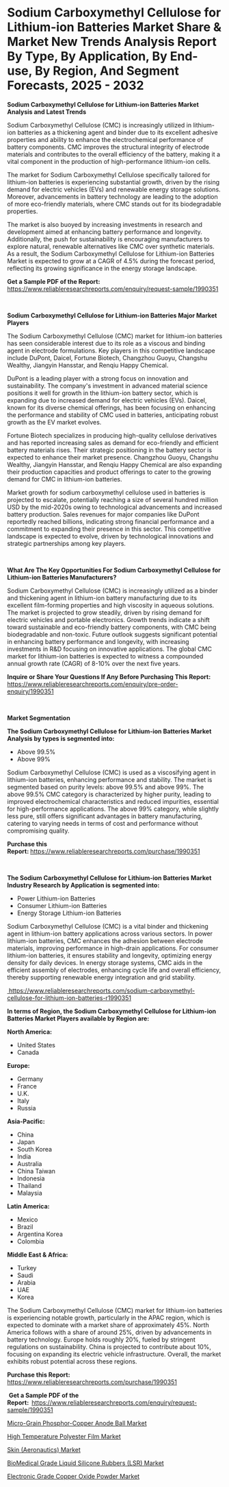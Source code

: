 <p><h1>Sodium Carboxymethyl Cellulose for Lithium-ion Batteries Market Share & Market New Trends Analysis Report By Type, By Application, By End-use, By Region, And Segment Forecasts, 2025 - 2032</h1></p><p><strong>Sodium Carboxymethyl Cellulose for Lithium-ion Batteries Market Analysis and Latest Trends</strong></p>
<p><p>Sodium Carboxymethyl Cellulose (CMC) is increasingly utilized in lithium-ion batteries as a thickening agent and binder due to its excellent adhesive properties and ability to enhance the electrochemical performance of battery components. CMC improves the structural integrity of electrode materials and contributes to the overall efficiency of the battery, making it a vital component in the production of high-performance lithium-ion cells.</p><p>The market for Sodium Carboxymethyl Cellulose specifically tailored for lithium-ion batteries is experiencing substantial growth, driven by the rising demand for electric vehicles (EVs) and renewable energy storage solutions. Moreover, advancements in battery technology are leading to the adoption of more eco-friendly materials, where CMC stands out for its biodegradable properties.</p><p>The market is also buoyed by increasing investments in research and development aimed at enhancing battery performance and longevity. Additionally, the push for sustainability is encouraging manufacturers to explore natural, renewable alternatives like CMC over synthetic materials. As a result, the Sodium Carboxymethyl Cellulose for Lithium-ion Batteries Market is expected to grow at a CAGR of 4.5% during the forecast period, reflecting its growing significance in the energy storage landscape.</p></p>
<p><strong>Get a Sample PDF of the Report:&nbsp;</strong> <a href="https://www.reliableresearchreports.com/enquiry/request-sample/1990351?utm_campaign=40&utm_medium=2&utm_source=Github&utm_content=ia&utm_term=05022025&utm_id=sodium-carboxymethyl-cellulose-for-lithium-ion-batteries">https://www.reliableresearchreports.com/enquiry/request-sample/1990351</a></p>
<p>&nbsp;</p>
<p><strong>Sodium Carboxymethyl Cellulose for Lithium-ion Batteries Major Market Players</strong></p>
<p><p>The Sodium Carboxymethyl Cellulose (CMC) market for lithium-ion batteries has seen considerable interest due to its role as a viscous and binding agent in electrode formulations. Key players in this competitive landscape include DuPont, Daicel, Fortune Biotech, Changzhou Guoyu, Changshu Wealthy, Jiangyin Hansstar, and Renqiu Happy Chemical. </p><p>DuPont is a leading player with a strong focus on innovation and sustainability. The company's investment in advanced material science positions it well for growth in the lithium-ion battery sector, which is expanding due to increased demand for electric vehicles (EVs). Daicel, known for its diverse chemical offerings, has been focusing on enhancing the performance and stability of CMC used in batteries, anticipating robust growth as the EV market evolves.</p><p>Fortune Biotech specializes in producing high-quality cellulose derivatives and has reported increasing sales as demand for eco-friendly and efficient battery materials rises. Their strategic positioning in the battery sector is expected to enhance their market presence. Changzhou Guoyu, Changshu Wealthy, Jiangyin Hansstar, and Renqiu Happy Chemical are also expanding their production capacities and product offerings to cater to the growing demand for CMC in lithium-ion batteries.</p><p>Market growth for sodium carboxymethyl cellulose used in batteries is projected to escalate, potentially reaching a size of several hundred million USD by the mid-2020s owing to technological advancements and increased battery production. Sales revenues for major companies like DuPont reportedly reached billions, indicating strong financial performance and a commitment to expanding their presence in this sector. This competitive landscape is expected to evolve, driven by technological innovations and strategic partnerships among key players.</p></p>
<p>&nbsp;</p>
<p><strong>What Are The Key Opportunities For Sodium Carboxymethyl Cellulose for Lithium-ion Batteries Manufacturers?</strong></p>
<p><p>Sodium Carboxymethyl Cellulose (CMC) is increasingly utilized as a binder and thickening agent in lithium-ion battery manufacturing due to its excellent film-forming properties and high viscosity in aqueous solutions. The market is projected to grow steadily, driven by rising demand for electric vehicles and portable electronics. Growth trends indicate a shift toward sustainable and eco-friendly battery components, with CMC being biodegradable and non-toxic. Future outlook suggests significant potential in enhancing battery performance and longevity, with increasing investments in R&D focusing on innovative applications. The global CMC market for lithium-ion batteries is expected to witness a compounded annual growth rate (CAGR) of 8-10% over the next five years.</p></p>
<p><strong>Inquire or Share Your Questions If Any Before Purchasing This Report:</strong> <a href="https://www.reliableresearchreports.com/enquiry/pre-order-enquiry/1990351?utm_campaign=40&utm_medium=2&utm_source=Github&utm_content=ia&utm_term=05022025&utm_id=sodium-carboxymethyl-cellulose-for-lithium-ion-batteries">https://www.reliableresearchreports.com/enquiry/pre-order-enquiry/1990351</a></p>
<p>&nbsp;</p>
<p><strong>Market Segmentation</strong></p>
<p><strong>The Sodium Carboxymethyl Cellulose for Lithium-ion Batteries Market Analysis by types is segmented into:</strong></p>
<p><ul><li>Above 99.5%</li><li>Above 99%</li></ul></p>
<p><p>Sodium Carboxymethyl Cellulose (CMC) is used as a viscosifying agent in lithium-ion batteries, enhancing performance and stability. The market is segmented based on purity levels: above 99.5% and above 99%. The above 99.5% CMC category is characterized by higher purity, leading to improved electrochemical characteristics and reduced impurities, essential for high-performance applications. The above 99% category, while slightly less pure, still offers significant advantages in battery manufacturing, catering to varying needs in terms of cost and performance without compromising quality.</p></p>
<p><strong>Purchase this Report:&nbsp;</strong><a href="https://www.reliableresearchreports.com/purchase/1990351?utm_campaign=40&utm_medium=2&utm_source=Github&utm_content=ia&utm_term=05022025&utm_id=sodium-carboxymethyl-cellulose-for-lithium-ion-batteries">https://www.reliableresearchreports.com/purchase/1990351</a></p>
<p>&nbsp;</p>
<p><strong>The Sodium Carboxymethyl Cellulose for Lithium-ion Batteries Market Industry Research by Application is segmented into:</strong></p>
<p><ul><li>Power Lithium-ion Batteries</li><li>Consumer Lithium-ion Batteries</li><li>Energy Storage Lithium-ion Batteries</li></ul></p>
<p><p>Sodium Carboxymethyl Cellulose (CMC) is a vital binder and thickening agent in lithium-ion battery applications across various sectors. In power lithium-ion batteries, CMC enhances the adhesion between electrode materials, improving performance in high-drain applications. For consumer lithium-ion batteries, it ensures stability and longevity, optimizing energy density for daily devices. In energy storage systems, CMC aids in the efficient assembly of electrodes, enhancing cycle life and overall efficiency, thereby supporting renewable energy integration and grid stability.</p></p>
<p><a href="https://www.reliableresearchreports.com/sodium-carboxymethyl-cellulose-for-lithium-ion-batteries-r1990351?utm_campaign=40&utm_medium=2&utm_source=Github&utm_content=ia&utm_term=05022025&utm_id=sodium-carboxymethyl-cellulose-for-lithium-ion-batteries">&nbsp;https://www.reliableresearchreports.com/sodium-carboxymethyl-cellulose-for-lithium-ion-batteries-r1990351</a></p>
<p><strong>In terms of Region, the Sodium Carboxymethyl Cellulose for Lithium-ion Batteries Market Players available by Region are:</strong></p>
<p>
    <p> <strong> North America: </strong>
        <ul>
            <li>United States</li>
            <li>Canada</li>
        </ul>
        </p> 
    <p> <strong> Europe: </strong>
        <ul>
            <li>Germany</li>
            <li>France</li>
            <li>U.K.</li>
            <li>Italy</li>
            <li>Russia</li>
        </ul>
        </p> 
    <p> <strong> Asia-Pacific: </strong>
        <ul>
            <li>China</li>
            <li>Japan</li>
            <li>South Korea</li>
            <li>India</li>
            <li>Australia</li>
            <li>China Taiwan</li>
            <li>Indonesia</li>
            <li>Thailand</li>
            <li>Malaysia</li>
        </ul>
        </p> 
    <p> <strong> Latin America: </strong>
        <ul>
            <li>Mexico</li>
            <li>Brazil</li>
            <li>Argentina Korea</li>
            <li>Colombia</li>
        </ul>
        </p> 
    <p> <strong> Middle East & Africa: </strong>
        <ul>
            <li>Turkey</li>
            <li>Saudi</li>
            <li>Arabia</li>
            <li>UAE</li>
            <li>Korea</li>
        </ul>
    </p>
    </p>
<p><p>The Sodium Carboxymethyl Cellulose (CMC) market for lithium-ion batteries is experiencing notable growth, particularly in the APAC region, which is expected to dominate with a market share of approximately 45%. North America follows with a share of around 25%, driven by advancements in battery technology. Europe holds roughly 20%, fueled by stringent regulations on sustainability. China is projected to contribute about 10%, focusing on expanding its electric vehicle infrastructure. Overall, the market exhibits robust potential across these regions.</p></p>
<p><strong>Purchase this Report: </strong><a href="https://www.reliableresearchreports.com/purchase/1990351?utm_campaign=40&utm_medium=2&utm_source=Github&utm_content=ia&utm_term=05022025&utm_id=sodium-carboxymethyl-cellulose-for-lithium-ion-batteries">https://www.reliableresearchreports.com/purchase/1990351</a></p>
<p>&nbsp;<strong>Get a Sample PDF of the Report:&nbsp;&nbsp;</strong><a href="https://www.reliableresearchreports.com/enquiry/request-sample/1990351?utm_campaign=40&utm_medium=2&utm_source=Github&utm_content=ia&utm_term=05022025&utm_id=sodium-carboxymethyl-cellulose-for-lithium-ion-batteries">https://www.reliableresearchreports.com/enquiry/request-sample/1990351</a></p>
<p><strong></strong></p>
<p><p><a href="https://github.com/saoutiguarro/Market-Research-Report-List-1/blob/main/micro-grain-phosphor-copper-anode-ball-market.md?utm_campaign=40&utm_medium=2&utm_source=Github&utm_content=ia&utm_term=05022025&utm_id=sodium-carboxymethyl-cellulose-for-lithium-ion-batteries">Micro-Grain Phosphor-Copper Anode Ball Market</a></p><p><a href="https://github.com/voigttyagi/Market-Research-Report-List-1/blob/main/high-temperature-polyester-film-market.md?utm_campaign=40&utm_medium=2&utm_source=Github&utm_content=ia&utm_term=05022025&utm_id=sodium-carboxymethyl-cellulose-for-lithium-ion-batteries">High Temperature Polyester Film Market</a></p><p><a href="https://github.com/giblydirani3/Market-Research-Report-List-1/blob/main/skin-aeronautics-market.md?utm_campaign=40&utm_medium=2&utm_source=Github&utm_content=ia&utm_term=05022025&utm_id=sodium-carboxymethyl-cellulose-for-lithium-ion-batteries">Skin (Aeronautics) Market</a></p><p><a href="https://github.com/saroarmaicky/Market-Research-Report-List-1/blob/main/biomedical-grade-liquid-silicone-rubbers-lsr-market.md?utm_campaign=40&utm_medium=2&utm_source=Github&utm_content=ia&utm_term=05022025&utm_id=sodium-carboxymethyl-cellulose-for-lithium-ion-batteries">BioMedical Grade Liquid Silicone Rubbers (LSR) Market</a></p><p><a href="https://github.com/jenithschijf/Market-Research-Report-List-1/blob/main/electronic-grade-copper-oxide-powder-market.md?utm_campaign=40&utm_medium=2&utm_source=Github&utm_content=ia&utm_term=05022025&utm_id=sodium-carboxymethyl-cellulose-for-lithium-ion-batteries">Electronic Grade Copper Oxide Powder Market</a></p></p>